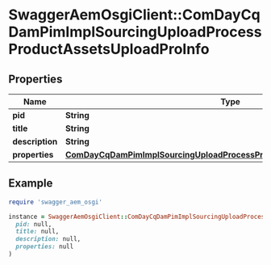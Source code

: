 # SwaggerAemOsgiClient::ComDayCqDamPimImplSourcingUploadProcessProductAssetsUploadProInfo

## Properties

| Name | Type | Description | Notes |
| ---- | ---- | ----------- | ----- |
| **pid** | **String** |  | [optional] |
| **title** | **String** |  | [optional] |
| **description** | **String** |  | [optional] |
| **properties** | [**ComDayCqDamPimImplSourcingUploadProcessProductAssetsUploadProProperties**](ComDayCqDamPimImplSourcingUploadProcessProductAssetsUploadProProperties.md) |  | [optional] |

## Example

```ruby
require 'swagger_aem_osgi'

instance = SwaggerAemOsgiClient::ComDayCqDamPimImplSourcingUploadProcessProductAssetsUploadProInfo.new(
  pid: null,
  title: null,
  description: null,
  properties: null
)
```

